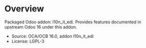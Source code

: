 # Overview

Packaged Odoo addon: l10n_it_edi. Provides features documented in upstream Odoo 16 under this addon.

- Source: OCA/OCB 16.0, addon l10n_it_edi
- License: LGPL-3
